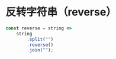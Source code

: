 # 反转字符串（reverse）

```js
const reverse = string =>
	string
		.split("")
		.reverse()
		.join("");
```
